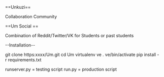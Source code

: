 ==Unkuzi==

Collaboration Community

==Um Social ==

Combination of Reddit/Twitter/VK for Students or past students

--Installation--

git clone https:xxxx/Um.git
cd Um
virtualenv ve
. ve/bin/activate
pip install -r requirements.txt

runserver.py = testing script
run.py = production script

